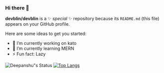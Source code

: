 ### Hi there 👋
**devblin/devblin** is a ✨ _special_ ✨ repository because its `README.md` (this file) appears on your GitHub profile.

Here are some ideas to get you started:

- 🔭 I’m currently working on kato
- 🌱 I’m currently learning MERN
- ⚡ Fun fact: Lazy

![Deepanshu"s Status](https://github-readme-stats.vercel.app/api?username=devblin&show_icons=true&hide_border=true)
[![Top Langs](https://github-readme-stats.vercel.app/api/top-langs/?username=devblin)](https://github.com/devblin/github-readme-stats)
